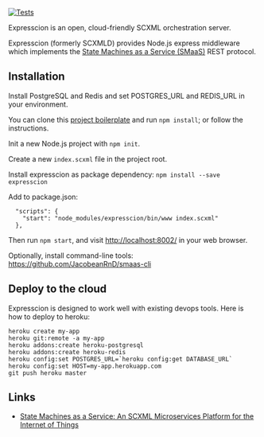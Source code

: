 [![Tests](https://travis-ci.org/JacobeanRnD/expresscion.svg?branch=master)](https://travis-ci.org/JacobeanRnD/expresscion)

Expresscion is an open, cloud-friendly SCXML orchestration server.

Expresscion (formerly SCXMLD) provides Node.js express middleware which
implements the [State Machines as a Service (SMaaS)](https://github.com/JacobeanRnD/SMaaS-swagger-spec) 
REST protocol. 


## Installation

Install PostgreSQL and Redis and set POSTGRES_URL and REDIS_URL in your environment. 

You can clone this [project boilerplate](https://github.com/JacobeanRnD/expresscion-hello-world-node-project) and run `npm install`; or follow the instructions. 

Init a new Node.js project with `npm init`.

Create a new `index.scxml` file in the project root.

Install expresscion as package dependency: `npm install --save expresscion`

Add to package.json:

```
  "scripts": {
    "start": "node_modules/expresscion/bin/www index.scxml"
  },
```

Then run `npm start`, and visit [http://localhost:8002/](http://localhost:8002/) in your web browser.

Optionally, install command-line tools: https://github.com/JacobeanRnD/smaas-cli

## Deploy to the cloud

Expresscion is designed to work well with existing devops tools. Here is how to deploy to heroku:

```
heroku create my-app
heroku git:remote -a my-app
heroku addons:create heroku-postgresql
heroku addons:create heroku-redis
heroku config:set POSTGRES_URL=`heroku config:get DATABASE_URL`
heroku config:set HOST=my-app.herokuapp.com
git push heroku master
```

## Links

* [State Machines as a Service: An SCXML Microservices Platform for the Internet of Things](http://scxmlworkshop.de/eics2015/submissions/State%20Machines%20as%20a%20Service.pdf)
